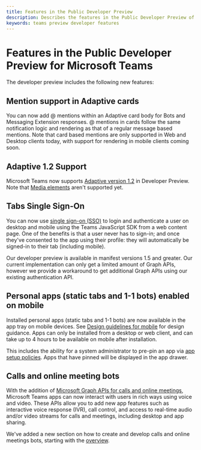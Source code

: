 ```yaml
---
title: Features in the Public Developer Preview
description: Describes the features in the Public Developer Preview of Microsoft Teams
keywords: teams preview developer features
---
```


# Features in the Public Developer Preview for Microsoft Teams

The developer preview includes the following new features:

## Mention support in Adaptive cards

You can now add @ mentions within an Adaptive card body for Bots and Messaging Extension responses. @ mentions in cards follow the same notification logic and rendering as that of a regular message based mentions. Note that card based mentions are only supported in Web and Desktop clients today, with support for rendering in mobile clients coming soon.

## Adaptive 1.2 Support

Microsoft Teams now supports [Adaptive version 1.2](https://github.com/microsoft/AdaptiveCards/releases/tag/v1.2.0) in Developer Preview. Note that [Media elements](https://adaptivecards.io/explorer/Media.html) aren't supported yet.

## Tabs Single Sign-On

You can now use [single sign-on (SSO)](~/tabs/how-to/authentication/auth-aad-sso.md) to login and authenticate a user on desktop and mobile using the Teams JavaScript SDK from a web content page. One of the benefits is that a user never has to sign-in; and once they've consented to the app using their profile: they will automatically be signed-in to their tab (including mobile).

Our developer preview is available in manifest versions 1.5 and greater. Our current implementation can only get a limited amount of Graph APIs, however we provide a workaround to get additional Graph APIs using our existing authentication API.

## Personal apps (static tabs and 1-1 bots) enabled on mobile

Installed personal apps (static tabs and 1-1 bots) are now available in the app tray on mobile devices. See [Design guidelines for mobile](~/tabs/design/tabs-mobile.md) for design guidance. Apps can only be installed from a desktop or web client, and can take up to 4 hours to be available on mobile after installation.

This includes the ability for a system administrator to pre-pin an app via [app setup policies](/microsoftteams/teams-app-setup-policies). Apps that have pinned will be displayed in the app drawer.

## Calls and online meeting bots

With the addition of [Microsoft Graph APIs for calls and online meetings](/graph/api/resources/calls-api-overview), Microsoft Teams apps can now interact with users in rich ways using voice and video. These APIs allow you to add new app features such as interactive voice response (IVR), call control, and access to real-time audio and/or video streams for calls and meetings, including desktop and app sharing.

We've added a new section on how to create and develop calls and online meetings bots, starting with the [overview](~/bots/calls-and-meetings/calls-meetings-bots-overview.md).
